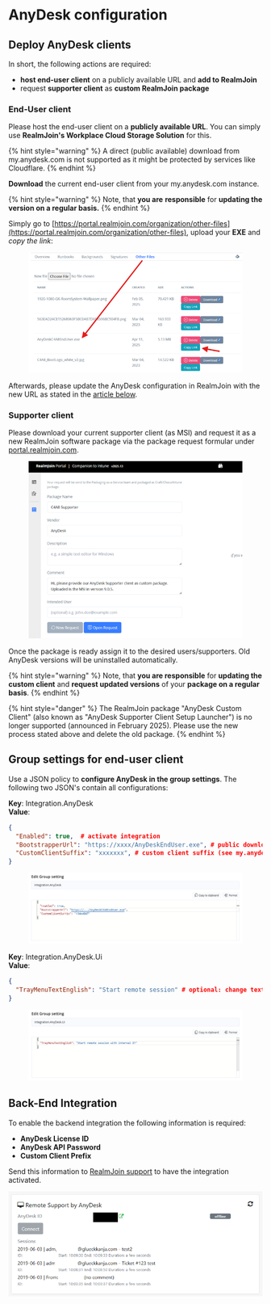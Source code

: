 # AnyDesk configuration

## Deploy AnyDesk clients

In short, the following actions are required:

* **host end-user client** on a publicly available URL and **add to RealmJoin**
* request **supporter client** as **custom RealmJoin package**

### End-User client

Please host the end-user client on a **publicly available URL**. You can simply use **RealmJoin's Workplace Cloud Storage Solution** for this.

{% hint style="warning" %}
A direct (public available) download from my.anydesk.com is not supported as it might be protected by services like Cloudflare.
{% endhint %}

**Download** the current end-user client from your my.anydesk.com instance.

{% hint style="warning" %}
Note, that **you are** **responsible** for **updating the version on a regular basis.**&#x20;
{% endhint %}

Simply go to [https://portal.realmjoin.com/organization/other-files](https://portal.realmjoin.com/organization/other-files), upload your **EXE** and _copy the link_:

<figure><img src="../../../.gitbook/assets/image (28).png" alt=""><figcaption></figcaption></figure>

Afterwards, please update the AnyDesk configuration in RealmJoin with the new URL as stated in the [article below](customer-tasks.md#group-settings-for-end-user-client).

### Supporter client

Please download your current supporter client (as MSI) and request it as a new RealmJoin software package via the package request formular under [portal.realmjoin.com](https://portal.realmjoin.com).

<figure><img src="../../../.gitbook/assets/image (29).png" alt=""><figcaption></figcaption></figure>

Once the package is ready assign it to the desired users/supporters. Old AnyDesk versions will be uninstalled automatically.

{% hint style="warning" %}
Note, that **you are responsible** for **updating the custom client** and **request updated versions** of your **package on a regular basis**.&#x20;
{% endhint %}

{% hint style="danger" %}
The RealmJoin package "AnyDesk Custom Client" (also known as "AnyDesk Supporter Client Setup Launcher") is no longer supported (announced in February 2025). Please use the new process stated above and delete the old package.&#x20;
{% endhint %}

## Group settings for end-user client

Use a JSON policy to **configure AnyDesk in the group settings**. The following two JSON's contain all configurations:

**Key**: Integration.AnyDesk\
**Value**:

```json
{
  "Enabled": true,  # activate integration
  "BootstrapperUrl": "https://xxxx/AnyDeskEndUser.exe", # public download URL
  "CustomClientSuffix": "xxxxxxx", # custom client suffix (see my.anydesk.com)
}
```

<figure><img src="../../../.gitbook/assets/image (1) (3).png" alt=""><figcaption></figcaption></figure>

**Key**: Integration.AnyDesk.Ui\
**Value**:

```json
{
  "TrayMenuTextEnglish": "Start remote session" # optional: change text in tray menu
}
```

<figure><img src="../../../.gitbook/assets/image (1) (3) (1).png" alt=""><figcaption></figcaption></figure>

## Back-End Integration

To enable the backend integration the following information is required:

* **AnyDesk License ID**
* **AnyDesk API Password**
* **Custom Client Prefix**

Send this information to [RealmJoin support](mailto:support@realmjoin.com) to have the integration activated.

![Overview in the portal](<../../../../.gitbook/assets/image (187).png>)

